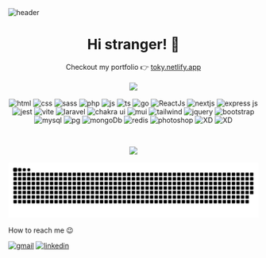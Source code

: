 <img src="https://ntmaker.gfto.ru/animtilestexten//data/fire/8085dfe9b68c301a5055e6491b6b35ad/fire.gif" alt="header">
<h1 align="center">Hi stranger! 👋</h1>
<p align="center">Checkout my portfolio 👉 
<a href="https://toky.netlify.app">toky.netlify.app</a><br><br>
<img src="https://komarev.com/ghpvc/?username=tokyRT&color=blueviolet&style=flat-square"/><p>

<p align="center">

</p>

<p align="center">
<img src="https://img.shields.io/badge/HTML5-E34F26?style=for-the-badge&logo=html5&logoColor=white" alt="html"/>
<img src="https://img.shields.io/badge/CSS3-1572B6?style=for-the-badge&logo=css3&logoColor=white" alt="css"/>
<img src="https://img.shields.io/badge/Sass-CC6699?style=for-the-badge&logo=sass&logoColor=white" alt="sass"/>
<img src="https://img.shields.io/badge/PHP-777BB4?style=for-the-badge&logo=php&logoColor=white" alt="php"/>
<img src="https://img.shields.io/badge/JavaScript-323330?style=for-the-badge&logo=javascript&logoColor=F7DF1E" alt="js"/>
<img src="https://img.shields.io/badge/TypeScript-007ACC?style=for-the-badge&logo=typescript&logoColor=white" alt="ts"/>
<img src="https://img.shields.io/badge/Go-00ADD8?style=for-the-badge&logo=go&logoColor=white" alt="go"/>
<img src="https://img.shields.io/badge/React-20232A?style=for-the-badge&logo=react&logoColor=61DAFB" alt="ReactJs"/>
<img src="https://img.shields.io/badge/next.js-000000?style=for-the-badge&logo=nextdotjs&logoColor=white" alt="nextjs"/>
<img src="https://img.shields.io/badge/Express.js-000000?style=for-the-badge&logo=express&logoColor=white" alt="express js"/>
<img src="https://img.shields.io/badge/Jest-C21325?style=for-the-badge&logo=jest&logoColor=white" alt="jest"/>
<img src="https://img.shields.io/badge/Vite-B73BFE?style=for-the-badge&logo=vite&logoColor=FFD62E" alt="vite"/>
<img src="https://img.shields.io/badge/Laravel-FF2D20?style=for-the-badge&logo=laravel&logoColor=white" alt="laravel"/>
<img src="https://img.shields.io/badge/Chakra--UI-319795?style=for-the-badge&logo=chakra-ui&logoColor=white" alt="chakra ui"/>
<img src="https://img.shields.io/badge/Material%20UI-007FFF?style=for-the-badge&logo=mui&logoColor=white" alt="mui"/>
<img src="https://img.shields.io/badge/Tailwind_CSS-38B2AC?style=for-the-badge&logo=tailwind-css&logoColor=white" alt="tailwind"/>
<img src="https://img.shields.io/badge/jQuery-0769AD?style=for-the-badge&logo=jquery&logoColor=white" alt="jquery"/>
<img src="https://img.shields.io/badge/Bootstrap-563D7C?style=for-the-badge&logo=bootstrap&logoColor=white" alt="bootstrap"/>
<img src="https://img.shields.io/badge/MySQL-005C84?style=for-the-badge&logo=mysql&logoColor=white" alt="mysql"/>
<img src="https://img.shields.io/badge/PostgreSQL-316192?style=for-the-badge&logo=postgresql&logoColor=white" alt="pg"/>
<img src="https://img.shields.io/badge/MongoDB-4EA94B?style=for-the-badge&logo=mongodb&logoColor=white" alt="mongoDb"/>
<img src="https://img.shields.io/badge/redis-%23DD0031.svg?&style=for-the-badge&logo=redis&logoColor=white" alt="redis"/>
<img src="https://img.shields.io/badge/Adobe%20Photoshop-31A8FF?style=for-the-badge&logo=Adobe%20Photoshop&logoColor=black" alt="photoshop"/>
<img src="https://img.shields.io/badge/Adobe%20XD-470137?style=for-the-badge&logo=Adobe%20XD&logoColor=#FF61F6" alt="XD"/>
<img src="https://img.shields.io/badge/Figma-F24E1E?style=for-the-badge&logo=figma&logoColor=white" alt="XD"/>
</p>
<br>


<p align="center"><img src="http://github-readme-streak-stats.herokuapp.com?user=tokyRT&theme=algolia&hide_border=true&date_format=M%20j%5B%2C%20Y%5D&stroke=08EDFF1E&background=020625&ring=1321FE&fire=DD5007"/></p>

<picture>
  <source media="(prefers-color-scheme: dark)" srcset="https://raw.githubusercontent.com/tokyRT/tokyRT/output/github-contribution-grid-snake-dark.svg" />
  <source media="(prefers-color-scheme: light)" srcset="https://raw.githubusercontent.com/tokyRT/tokyRT/output/github-contribution-grid-snake.svg" />
  <img alt="github-snake" src="https://raw.githubusercontent.com/tokyRT/tokyRT/output/github-contribution-grid-snake.svg" />
</picture>

How to reach me 😉
<p align="center">

<a href="mailto:tokyrt.pro@gmail.com"><img src="https://img.shields.io/badge/Gmail-D14836?style=for-the-badge&logo=gmail&logoColor=white" alt="gmail"/></a>
<a href="https://www.linkedin.com/in/tokyratolojanahary/"><img src="https://img.shields.io/badge/LinkedIn-0077B5?style=for-the-badge&logo=linkedin&logoColor=white" alt="linkedin"/></a>

</p>
